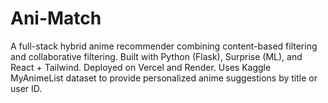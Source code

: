 # Ani-Match
A full-stack hybrid anime recommender combining content-based filtering and collaborative filtering. Built with Python (Flask), Surprise (ML), and React + Tailwind. Deployed on Vercel and Render. Uses Kaggle MyAnimeList dataset to provide personalized anime suggestions by title or user ID.
